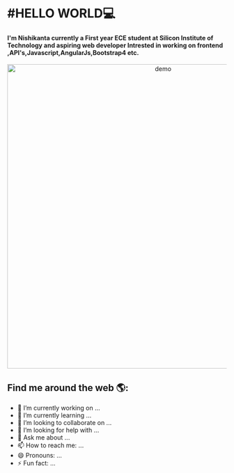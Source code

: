 <h1 style="color="yellow"">#HELLO WORLD💻
</h1>
 <h4>
            I'm  Nishikanta currently a First year ECE student at Silicon Institute of Technology and aspiring web developer 
                              Intrested in working on frontend ,API's,Javascript,AngularJs,Bootstrap4 etc.
</h4>

<p align="center">
  <img width="700" align="center" src="https://user-images.githubusercontent.com/9840435/60266022-72a82400-98e7-11e9-9958-f9004c2f97e1.gif" alt="demo"/>
</p>


## Find me around the web 🌎:



- 🔭 I’m currently working on ...
- 🌱 I’m currently learning ...
- 👯 I’m looking to collaborate on ...
- 🤔 I’m looking for help with ...
- 💬 Ask me about ...
- 📫 How to reach me: ...
- 😄 Pronouns: ...
- ⚡ Fun fact: ...
